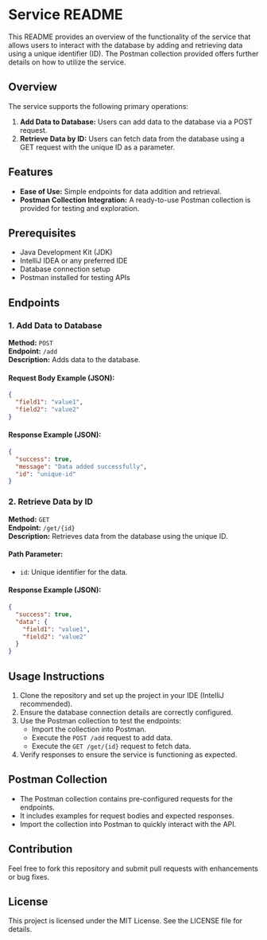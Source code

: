 # Service README

This README provides an overview of the functionality of the service that allows users to interact with the database by adding and retrieving data using a unique identifier (ID). The Postman collection provided offers further details on how to utilize the service.

## Overview
The service supports the following primary operations:

1. **Add Data to Database:** Users can add data to the database via a POST request.
2. **Retrieve Data by ID:** Users can fetch data from the database using a GET request with the unique ID as a parameter.

## Features
- **Ease of Use:** Simple endpoints for data addition and retrieval.
- **Postman Collection Integration:** A ready-to-use Postman collection is provided for testing and exploration.

## Prerequisites
- Java Development Kit (JDK)
- IntelliJ IDEA or any preferred IDE
- Database connection setup
- Postman installed for testing APIs

## Endpoints
### 1. Add Data to Database
**Method:** `POST`  
**Endpoint:** `/add`  
**Description:** Adds data to the database.

#### Request Body Example (JSON):
```json
{
  "field1": "value1",
  "field2": "value2"
}
```

#### Response Example (JSON):
```json
{
  "success": true,
  "message": "Data added successfully",
  "id": "unique-id"
}
```

### 2. Retrieve Data by ID
**Method:** `GET`  
**Endpoint:** `/get/{id}`  
**Description:** Retrieves data from the database using the unique ID.

#### Path Parameter:
- `id`: Unique identifier for the data.

#### Response Example (JSON):
```json
{
  "success": true,
  "data": {
    "field1": "value1",
    "field2": "value2"
  }
}
```

## Usage Instructions
1. Clone the repository and set up the project in your IDE (IntelliJ recommended).
2. Ensure the database connection details are correctly configured.
3. Use the Postman collection to test the endpoints:
   - Import the collection into Postman.
   - Execute the `POST /add` request to add data.
   - Execute the `GET /get/{id}` request to fetch data.
4. Verify responses to ensure the service is functioning as expected.

## Postman Collection
- The Postman collection contains pre-configured requests for the endpoints.
- It includes examples for request bodies and expected responses.
- Import the collection into Postman to quickly interact with the API.

## Contribution
Feel free to fork this repository and submit pull requests with enhancements or bug fixes.

## License
This project is licensed under the MIT License. See the LICENSE file for details.

